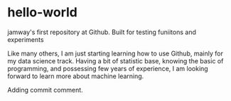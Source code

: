 # hello-world
jamway's first repository at Github. Built for testing funiitons and experiments

Like many others, I am just starting learning how to use Github, mainly for my data science track.
Having a bit of statistic base, knowing the basic of programming, and possessing few years of experience, I am looking forward to learn more about machine learning.

Adding commit comment.

